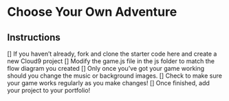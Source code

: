 # Choose Your Own Adventure

## Instructions
[] If you haven’t already, fork and clone the starter code here and create a new Cloud9 project
[] Modify the game.js file in the js folder to match the flow diagram you created
[] Only once you’ve got your game working should you change the music or background images.
[] Check to make sure your game works regularly as you make changes! 
[] Once finished, add your project to your portfolio!

